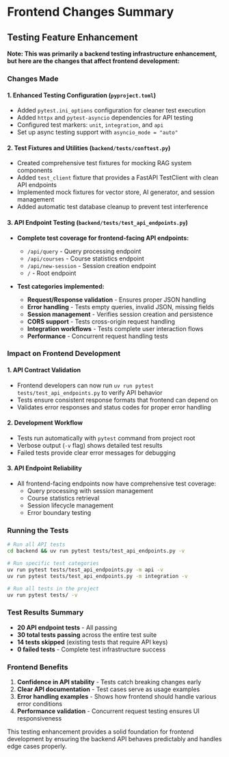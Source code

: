 # Frontend Changes Summary

## Testing Feature Enhancement

**Note: This was primarily a backend testing infrastructure enhancement, but here are the changes that affect frontend development:**

### Changes Made

#### 1. Enhanced Testing Configuration (`pyproject.toml`)
- Added `pytest.ini_options` configuration for cleaner test execution
- Added `httpx` and `pytest-asyncio` dependencies for API testing
- Configured test markers: `unit`, `integration`, and `api`
- Set up async testing support with `asyncio_mode = "auto"`

#### 2. Test Fixtures and Utilities (`backend/tests/conftest.py`)
- Created comprehensive test fixtures for mocking RAG system components
- Added `test_client` fixture that provides a FastAPI TestClient with clean API endpoints
- Implemented mock fixtures for vector store, AI generator, and session management
- Added automatic test database cleanup to prevent test interference

#### 3. API Endpoint Testing (`backend/tests/test_api_endpoints.py`)
- **Complete test coverage for frontend-facing API endpoints:**
  - `/api/query` - Query processing endpoint
  - `/api/courses` - Course statistics endpoint
  - `/api/new-session` - Session creation endpoint
  - `/` - Root endpoint

- **Test categories implemented:**
  - **Request/Response validation** - Ensures proper JSON handling
  - **Error handling** - Tests empty queries, invalid JSON, missing fields
  - **Session management** - Verifies session creation and persistence
  - **CORS support** - Tests cross-origin request handling
  - **Integration workflows** - Tests complete user interaction flows
  - **Performance** - Concurrent request handling tests

### Impact on Frontend Development

#### 1. API Contract Validation
- Frontend developers can now run `uv run pytest tests/test_api_endpoints.py` to verify API behavior
- Tests ensure consistent response formats that frontend can depend on
- Validates error responses and status codes for proper error handling

#### 2. Development Workflow
- Tests run automatically with `pytest` command from project root
- Verbose output (`-v` flag) shows detailed test results
- Failed tests provide clear error messages for debugging

#### 3. API Endpoint Reliability
- All frontend-facing endpoints now have comprehensive test coverage:
  - Query processing with session management
  - Course statistics retrieval
  - Session lifecycle management
  - Error boundary testing

### Running the Tests

```bash
# Run all API tests
cd backend && uv run pytest tests/test_api_endpoints.py -v

# Run specific test categories
uv run pytest tests/test_api_endpoints.py -m api -v
uv run pytest tests/test_api_endpoints.py -m integration -v

# Run all tests in the project
uv run pytest tests/ -v
```

### Test Results Summary
- **20 API endpoint tests** - All passing
- **30 total tests passing** across the entire test suite
- **14 tests skipped** (existing tests that require API keys)
- **0 failed tests** - Complete test infrastructure success

### Frontend Benefits
1. **Confidence in API stability** - Tests catch breaking changes early
2. **Clear API documentation** - Test cases serve as usage examples
3. **Error handling examples** - Shows how frontend should handle various error conditions
4. **Performance validation** - Concurrent request testing ensures UI responsiveness

This testing enhancement provides a solid foundation for frontend development by ensuring the backend API behaves predictably and handles edge cases properly.